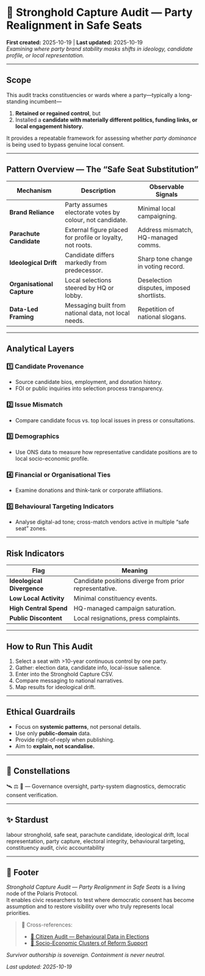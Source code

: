 # 🧭 Stronghold Capture Audit — Party Realignment in Safe Seats  
**First created:** 2025-10-19 | **Last updated:** 2025-10-19  
*Examining where party brand stability masks shifts in ideology, candidate profile, or local representation.*  

---

## Scope  
This audit tracks constituencies or wards where a party—typically a long-standing incumbent—  
1. **Retained or regained control**, but  
2. Installed a **candidate with materially different politics, funding links, or local engagement history.**

It provides a repeatable framework for assessing whether *party dominance* is being used to bypass genuine local consent.

---

## Pattern Overview — The “Safe Seat Substitution”  
| Mechanism | Description | Observable Signals |
|------------|--------------|-------------------|
| **Brand Reliance** | Party assumes electorate votes by colour, not candidate. | Minimal local campaigning. |
| **Parachute Candidate** | External figure placed for profile or loyalty, not roots. | Address mismatch, HQ-managed comms. |
| **Ideological Drift** | Candidate differs markedly from predecessor. | Sharp tone change in voting record. |
| **Organisational Capture** | Local selections steered by HQ or lobby. | Deselection disputes, imposed shortlists. |
| **Data-Led Framing** | Messaging built from national data, not local needs. | Repetition of national slogans. |

---

## Analytical Layers  
### 1️⃣ Candidate Provenance  
- Source candidate bios, employment, and donation history.  
- FOI or public inquiries into selection process transparency.  

### 2️⃣ Issue Mismatch  
- Compare candidate focus vs. top local issues in press or consultations.  

### 3️⃣ Demographics  
- Use ONS data to measure how representative candidate positions are to local socio-economic profile.  

### 4️⃣ Financial or Organisational Ties  
- Examine donations and think-tank or corporate affiliations.  

### 5️⃣ Behavioural Targeting Indicators  
- Analyse digital-ad tone; cross-match vendors active in multiple “safe seat” zones.  

---

## Risk Indicators  
| Flag | Meaning |
|------|----------|
| **Ideological Divergence** | Candidate positions diverge from prior representative. |
| **Low Local Activity** | Minimal constituency events. |
| **High Central Spend** | HQ-managed campaign saturation. |
| **Public Discontent** | Local resignations, press complaints. |

---

## How to Run This Audit  
1. Select a seat with >10-year continuous control by one party.  
2. Gather: election data, candidate info, local-issue salience.  
3. Enter into the Stronghold Capture CSV.  
4. Compare messaging to national narratives.  
5. Map results for ideological drift.  

---

## Ethical Guardrails  
- Focus on **systemic patterns**, not personal details.  
- Use only **public-domain** data.  
- Provide right-of-reply when publishing.  
- Aim to **explain, not scandalise.**  

---

## 🌌 Constellations  
🛰️ ⚖️ 🧭 — Governance oversight, party-system diagnostics, democratic consent verification.  

---

## ✨ Stardust  
labour stronghold, safe seat, parachute candidate, ideological drift, local representation, party capture, electoral integrity, behavioural targeting, constituency audit, civic accountability  

---

## 🏮 Footer  
*Stronghold Capture Audit — Party Realignment in Safe Seats* is a living node of the Polaris Protocol.  
It enables civic researchers to test where democratic consent has become assumption and to restore visibility over who truly represents local priorities.  

> 📡 Cross-references:  
> - [🧭 Citizen Audit — Behavioural Data in Elections](../Survivor_Tools/🧭_citizen_audit_behavioural_data_in_elections.md)  
> - [🧩 Socio-Economic Clusters of Reform Support](../Big_Picture_Protocols/🌀_System_Governance/🧩_socioeconomic_clusters_of_reform_support.md)

*Survivor authorship is sovereign. Containment is never neutral.*  

_Last updated: 2025-10-19_
